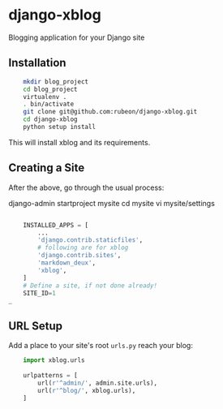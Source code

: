 # django-xblog
Blogging application for your Django site

## Installation

```bash
    mkdir blog_project
    cd blog_project
    virtualenv .
    . bin/activate
    git clone git@github.com:rubeon/django-xblog.git
    cd django-xblog
    python setup install
```


This will install xblog and its requirements.

## Creating a Site

After the above, go through the usual process:

django-admin startproject mysite
cd mysite
vi mysite/settings

```python

    INSTALLED_APPS = [
        ...
        'django.contrib.staticfiles',
        # following are for xblog
        'django.contrib.sites',
        'markdown_deux',
        'xblog',
    ]
    # Define a site, if not done already!
    SITE_ID=1
_

```

## URL Setup

Add a place to your site's root `urls.py` reach your blog:

```python
    import xblog.urls
    
    urlpatterns = [
        url(r'^admin/', admin.site.urls),
        url(r'^blog/', xblog.urls),
    ]
```